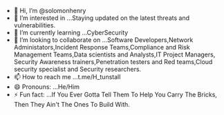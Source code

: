 - 👋 Hi, I’m @solomonhenry
- 👀 I’m interested in ...Staying updated on the latest threats and vulnerabilities.
- 🌱 I’m currently learning ...CyberSecurity
- 💞️ I’m looking to collaborate on ...Software Developers,Network Administators,Incident Response Teams,Compliance and Risk Management Teams,Data scientists and Analysts,IT Project Managers, Security Awareness trainers,Penetration testers and Red teams,Cloud security specialist and Security researchers.
- 📫 How to reach me ...t.me/H_tunstall
- 😄 Pronouns: ...He/Him
- ⚡ Fun fact: ...If You Ever Gotta Tell Them To Help You Carry The Bricks, Then They Ain't The Ones To Build With.

<!---
solomonhenry-afk/solomonhenry-afk is a ✨ special ✨ repository because its `README.md` (this file) appears on your GitHub profile.
You can click the Preview link to take a look at your changes.
--->
